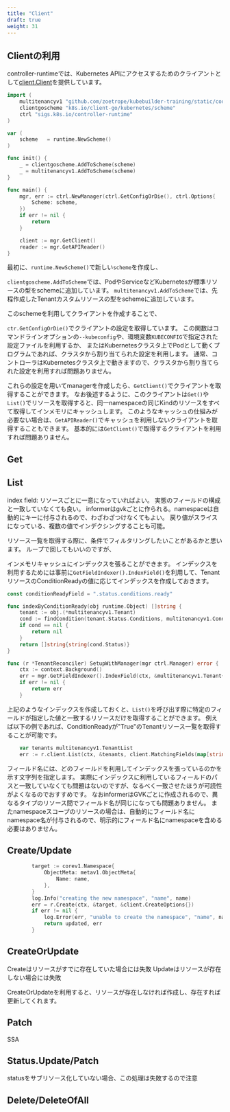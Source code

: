 ```yaml
---
title: "Client"
draft: true
weight: 31
---
```


## Clientの利用

controller-runtimeでは、Kubernetes APIにアクセスするためのクライアントとして[client.Client](https://pkg.go.dev/sigs.k8s.io/controller-runtime/pkg/client?tab=doc#Client)を提供しています。

```go
import (
	multitenancyv1 "github.com/zoetrope/kubebuilder-training/static/codes/api/v1"
	clientgoscheme "k8s.io/client-go/kubernetes/scheme"
	ctrl "sigs.k8s.io/controller-runtime"
)

var (
	scheme   = runtime.NewScheme()
)

func init() {
	_ = clientgoscheme.AddToScheme(scheme)
	_ = multitenancyv1.AddToScheme(scheme)
}

func main() {
	mgr, err := ctrl.NewManager(ctrl.GetConfigOrDie(), ctrl.Options{
		Scheme: scheme,
	})
	if err != nil {
		return
	}

	client := mgr.GetClient()
	reader := mgr.GetAPIReader()
}
```

最初に、`runtime.NewScheme()`で新しい`scheme`を作成し、

`clientgoscheme.AddToScheme`では、PodやServiceなどKubernetesが標準リソースの型をschemeに追加しています。
`multitenancyv1.AddToScheme`では、先程作成したTenantカスタムリソースの型をschemeに追加しています。

このschemeを利用してクライアントを作成することで、

`ctr.GetConfigOrDie()`でクライアントの設定を取得しています。
この関数はコマンドラインオプションの`--kubeconfig`や、環境変数`KUBECONFIG`で指定された設定ファイルを利用するか、
またはKubernetesクラスタ上でPodとして動くプログラムであれば、クラスタから割り当てられた設定を利用します。
通常、コントローラはKubernetesクラスタ上で動きますので、クラスタから割り当てられた設定を利用すれば問題ありません。

これらの設定を用いてmanagerを作成したら、`GetClient()`でクライアントを取得することができます。
なお後述するように、このクライアントは`Get()`や`List()`でリソースを取得すると、同一namespaceの同じKindのリソースをすべて取得してインメモリにキャッシュします。
このようなキャッシュの仕組みが必要ない場合は、`GetAPIReader()`でキャッシュを利用しないクライアントを取得することもできます。
基本的には`GetClient()`で取得するクライアントを利用すれば問題ありません。

## Get

## List

index field: リソースごとに一意になっていればよい。 実態のフィールドの構成と一致していなくても良い。
informerはgvkごとに作られる。namespaceは自動的にキーに付与されるので、わざわざつけなくてもよい。
戻り値がスライスになっている、複数の値でインデクシングすることも可能。


リソース一覧を取得する際に、条件でフィルタリングしたいことがあるかと思います。
ループで回してもいいのですが、

インメモリキャッシュにインデックスを張ることができます。
インデックスを利用するためには事前に`GetFieldIndexer().IndexField()`を利用して、TenantリソースのConditionReadyの値に応じてインデックスを作成しておきます。

```go
const conditionReadyField = ".status.conditions.ready"

func indexByConditionReady(obj runtime.Object) []string {
	tenant := obj.(*multitenancyv1.Tenant)
	cond := findCondition(tenant.Status.Conditions, multitenancyv1.ConditionReady)
	if cond == nil {
		return nil
	}
	return []string{string(cond.Status)}
}

func (r *TenantReconciler) SetupWithManager(mgr ctrl.Manager) error {
	ctx := context.Background()
	err = mgr.GetFieldIndexer().IndexField(ctx, &multitenancyv1.Tenant{}, conditionReadyField, indexByConditionReady)
	if err != nil {
		return err
	}
```

上記のようなインデックスを作成しておくと、`List()`を呼び出す際に特定のフィールドが指定した値と一致するリソースだけを取得することができます。
例えば以下の例であれば、ConditionReadyが"True"のTenantリソース一覧を取得することが可能です。

```go
	var tenants multitenancyv1.TenantList
	err := r.client.List(ctx, &tenants, client.MatchingFields(map[string]string{conditionReadyField: string(corev1.ConditionTrue)}))
```

フィールド名には、どのフィールドを利用してインデックスを張っているのかを示す文字列を指定します。
実際にインデックスに利用しているフィールドのパスと一致していなくても問題はないのですが、なるべく一致させたほうが可読性がよくなるのでおすすめです。
なおinformerはGVKごとに作成されるので、異なるタイプのリソース間でフィールド名が同じになっても問題ありません。
またnamespaceスコープのリソースの場合は、自動的にフィールド名にnamespace名が付与されるので、明示的にフィールド名にnamespaceを含める必要はありません。

## Create/Update

```go
		target := corev1.Namespace{
			ObjectMeta: metav1.ObjectMeta{
				Name: name,
			},
		}
		log.Info("creating the new namespace", "name", name)
		err = r.Create(ctx, &target, &client.CreateOptions{})
		if err != nil {
			log.Error(err, "unable to create the namespace", "name", name)
			return updated, err
		}
```


## CreateOrUpdate

Createはリソースがすでに存在していた場合には失敗
Updateはリソースが存在しない場合には失敗

CreateOrUpdateを利用すると、リソースが存在しなければ作成し、存在すれば更新してくれます。

## Patch

SSA

## Status.Update/Patch

statusをサブリソース化していない場合、この処理は失敗するので注意


## Delete/DeleteOfAll

